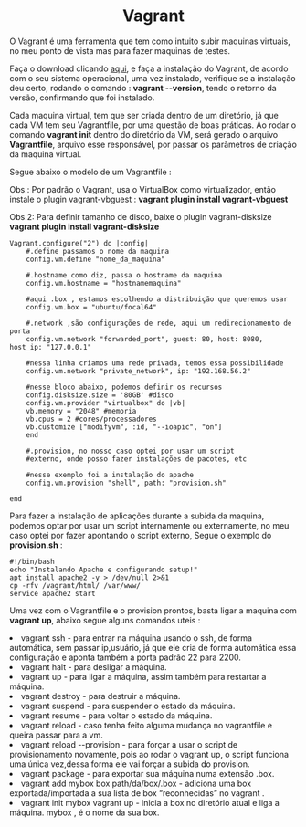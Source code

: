 <h1 align=center>Vagrant</h1>

<p>O Vagrant é uma ferramenta que tem como intuito subir maquinas virtuais, no meu ponto de vista mas para fazer maquinas de testes.</p>

<p>Faça o download clicando <a href="https://www.vagrantup.com/Downloads">aqui</a>, e faça a instalação do Vagrant, de acordo com o seu sistema operacional, uma vez instalado, verifique se a instalação deu certo, rodando o comando : <b>vagrant --version</b>, tendo o retorno da versão, confirmando que foi instalado.</p>

<p>Cada maquina virtual, tem que ser criada dentro de um diretório, já que cada VM tem seu Vagrantfile, por uma questão de boas práticas. Ao rodar o comando <b>vagrant init</b> dentro do diretório da VM, será gerado o arquivo <b>Vagrantfile</b>, arquivo esse responsável, por passar os parâmetros de criação da maquina virtual.</p>

<p>Segue abaixo o modelo de um Vagrantfile : </p>

Obs.: Por padrão o Vagrant, usa o VirtualBox como virtualizador, então instale o plugin vagrant-vbguest : <b> vagrant plugin install vagrant-vbguest</b>

Obs.2: Para definir tamanho de disco, baixe o plugin vagrant-disksize
<b>vagrant plugin install vagrant-disksize </b>

    Vagrant.configure("2") do |config|
        #.define passamos o nome da maquina
        config.vm.define "nome_da_maquina"

        #.hostname como diz, passa o hostname da maquina
        config.vm.hostname = "hostnamemaquina"

        #aqui .box , estamos escolhendo a distribuição que queremos usar
        config.vm.box = "ubuntu/focal64"

        #.network ,são configurações de rede, aqui um redirecionamento de porta
        config.vm.network "forwarded_port", guest: 80, host: 8080, host_ip: "127.0.0.1"

        #nessa linha criamos uma rede privada, temos essa possibilidade
        config.vm.network "private_network", ip: "192.168.56.2"

        #nesse bloco abaixo, podemos definir os recursos
        config.disksize.size = '80GB' #disco
        config.vm.provider "virtualbox" do |vb|
        vb.memory = "2048" #memoria
        vb.cpus = 2 #cores/processadores
        vb.customize ["modifyvm", :id, "--ioapic", "on"]
        end

        #.provision, no nosso caso optei por usar um script
        #externo, onde posso fazer instalações de pacotes, etc
        
        #nesse exemplo foi a instalação do apache
        config.vm.provision "shell", path: "provision.sh"

    end
          
<p>Para fazer a instalação de aplicações durante a subida da maquina, podemos optar por usar um script internamente ou externamente, no meu caso optei por fazer apontando o script externo, Segue o exemplo do <b>provision.sh</b> : <br>

    #!/bin/bash
    echo "Instalando Apache e configurando setup!"
    apt install apache2 -y > /dev/null 2>&1
    cp -rfv /vagrant/html/ /var/www/
    service apache2 start

Uma vez com o Vagrantfile e o provision prontos, basta ligar a maquina com <b>vagrant up</b>, abaixo segue alguns comandos uteis : <br>

<li>vagrant ssh - para entrar na máquina usando o ssh, de forma automática, sem passar ip,usuário, já que ele cria de forma automática essa configuração e aponta também a porta padrão 22 para 2200.</li>
<li>vagrant halt - para desligar a máquina.</li>
<li>vagrant up  - para ligar a máquina, assim também para restartar a máquina.</li>
<li>vagrant destroy - para destruir a máquina.</li>
<li>vagrant suspend - para suspender o estado da máquina.</li>
<li>vagrant resume  - para voltar o estado da máquina.</li>
<li>vagrant reload  - caso tenha feito alguma mudança no vagrantfile e queira passar para a vm.</li>
<li>vagrant reload --provision - para forçar a usar o script de provisionamento novamente, pois ao rodar o vagrant up, o script funciona uma única vez,dessa forma ele vai forçar a subida do provision.</li>
<li>vagrant package - para exportar sua máquina numa extensão .box.</li>
<li>vagrant add mybox box path/da/box/.box - adiciona uma box exportada/importada a sua lista de box “reconhecidas” no vagrant .</li>
<li>vagrant init mybox vagrant up - inicia a box no diretório atual e liga a máquina.
mybox , é o nome da sua box.</li>